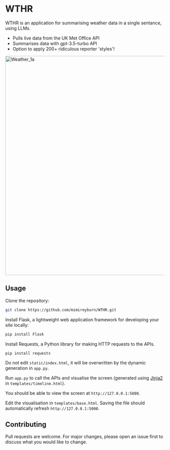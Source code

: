 # WTHR

WTHR is an application for summarising weather data in a single sentance, using LLMs.

- Pulls live data from the UK Met Office API
- Summarises data with gpt-3.5-turbo API
- Option to apply 200+ ridiculous reporter 'styles'!

<img width="692" alt="Weather_1a" src="https://user-images.githubusercontent.com/32883278/235817723-427993ca-1077-44bf-bf9b-4f0aac88f900.png">

## Usage

Clone the repository:

```bash
git clone https://github.com/mimireyburn/WTHR.git
```

Install Flask, a lightweight web application framework for developing your site locally:

```bash
pip install Flask
```

Install Requests, a Python library for making HTTP requests to the APIs.

```bash
pip install requests
```

Do not edit `static/index.html`, it will be overwritten by the dynamic generation in `app.py`.

Run `app.py` to call the APIs and visualise the screen (generated using [Jinja2](https://palletsprojects.com/p/jinja/) in `templates/timeline.html`).

You should be able to view the screen at `http://127.0.0.1:5000`.

Edit the visualisation in `templates/base.html`. Saving the file should automatically refresh `http://127.0.0.1:5000`.

## Contributing

Pull requests are welcome. For major changes, please open an issue first to discuss what you would like to change.
